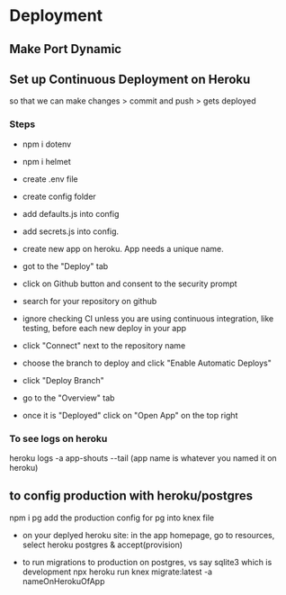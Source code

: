 # Deployment

## Make Port Dynamic

## Set up Continuous Deployment on Heroku

so that we can make changes > commit and push > gets deployed

### Steps

- npm i dotenv
- npm i helmet
- create .env file
- create config folder
- add defaults.js into config
- add secrets.js into config.

- create new app on heroku. App needs a unique name.
- got to the "Deploy" tab
- click on Github button and consent to the security prompt
- search for your repository on github
- ignore checking CI unless you are using continuous integration, like testing, before each new deploy in your app
- click "Connect" next to the repository name
- choose the branch to deploy and click "Enable Automatic Deploys"
- click "Deploy Branch"
- go to the "Overview" tab
- once it is "Deployed" click on "Open App" on the top right


### To see logs on heroku

heroku logs -a app-shouts --tail (app name is whatever you named it on heroku)

## to config production with heroku/postgres

npm i pg
add the production config for pg into knex file

- on your deplyed heroku site: 
in the app homepage, go to resources, select heroku postgres & accept(provision)


- to run migrations to production on postgres, vs say sqlite3 which is development
npx heroku run knex migrate:latest -a nameOnHerokuOfApp